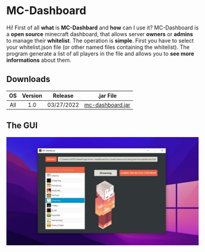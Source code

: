 # MC-Dashboard

Hi! First of all **what** is **MC-Dashbard** and **how** can I use it? MC-Dashboard is a **open source** minecraft dashboard, that allows server **owners** or **admins** to manage their **whitelist**. The operation is **simple**. First you have to select your whitelist.json file (or other named files containing the whitelist). The program generate a list of all players in the file and allows you to **see more informations** about them.


## Downloads

| OS | Version | Release | .jar File |
|:-:|:-:|:-:|:-:|
| All| 1.0 | 03/27/2022 | [mc-dashboard.jar](https://github.com/ju-dev-16/mc-dashboard/raw/main/out/artifacts/mc_dashboard_jar/mc-dashboard.jar)|

## The GUI

![GUI](https://raw.githubusercontent.com/ju-dev-16/mc-dashboard/main/src/main/resources/de/judev/mcdashboard/gui.jpg?token=GHSAT0AAAAAABSTRWDDTSHIIQOCDNRUXNA4YSAHQQA)
